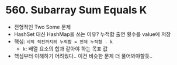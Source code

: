 # 560. Subarray Sum Equals K
- 전형적인 Two Some 문제
- HashSet 대신 HashMap을 쓰는 이유? 누적합 출연 횟수를 value에 저장
- 핵심: `시작 직전까지의 누적합 = 전체 누적합 - k`
	- `k`: 배열 요소의 합과 같아야 하는 목표 값 
- 핵심부터 이해하기 어려웠다.. 이건 비슷한 문제 더 풀어봐야할듯..